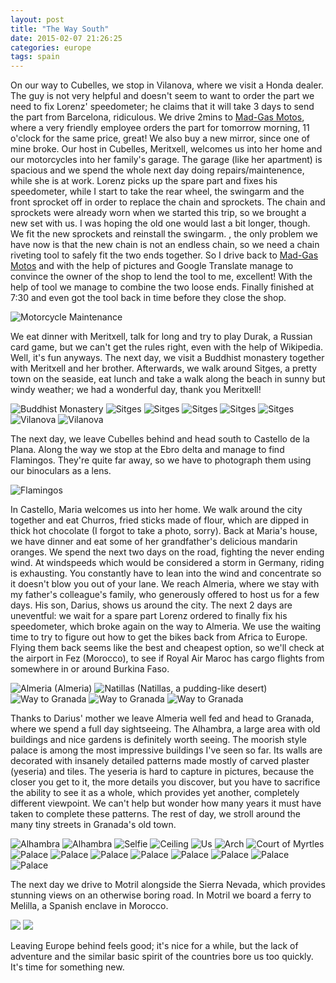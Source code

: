 ```yaml
---
layout: post
title: "The Way South"
date: 2015-02-07 21:26:25
categories: europe
tags: spain
---
```

[madgas]: http://www.madgasmotos.com/ "Mad-Gas Motos"
[pic-fixing-bikes]: https://saschaeglau.com/upload/travel/3/0.jpg "Motorcycle Maintenance"
[pic-monastery]: https://saschaeglau.com/upload/travel/3/1.jpg "Buddhist Monastery"
[pic-sitges-1]: https://saschaeglau.com/upload/travel/3/2.jpg "Sitges"
[pic-sitges-2]: https://saschaeglau.com/upload/travel/3/3.jpg "Sitges"
[pic-sitges-3]: https://saschaeglau.com/upload/travel/3/4.jpg "Sitges"
[pic-sitges-4]: https://saschaeglau.com/upload/travel/3/5.jpg "Sitges"
[pic-sitges-5]: https://saschaeglau.com/upload/travel/3/6.jpg "Sitges"
[pic-sitges-6]: https://saschaeglau.com/upload/travel/3/7.jpg "Vilanova"
[pic-sitges-7]: https://saschaeglau.com/upload/travel/3/8.jpg "Vilanova"
[pic-flamingos]: https://saschaeglau.com/upload/travel/3/9.jpg "Flamingos"
[pic-natillas]: https://saschaeglau.com/upload/travel/3/10.jpg "Natillas"
[pic-almeria]: https://saschaeglau.com/upload/travel/3/11.jpg "Almeria"
[pic-way-to-granada-1]: https://saschaeglau.com/upload/travel/3/12.jpg "Way to Granada"
[pic-way-to-granada-2]: https://saschaeglau.com/upload/travel/3/13.jpg "Way to Granada"
[pic-way-to-granada-3]: https://saschaeglau.com/upload/travel/3/14.jpg "Way to Granada"
[pic-alhambra-outside]: https://saschaeglau.com/upload/travel/3/15.jpg "Alhambra"
[pic-alhambra-panorama]: https://saschaeglau.com/upload/travel/3/16.jpg "Alhambra"
[pic-selfie]: https://saschaeglau.com/upload/travel/3/17.jpg "Selfie"
[pic-ceiling]: https://saschaeglau.com/upload/travel/3/18.jpg "Ceiling"
[pic-us]: https://saschaeglau.com/upload/travel/3/19.jpg "Us"
[pic-arch]: https://saschaeglau.com/upload/travel/3/20.jpg "Arch"
[pic-myrtle]: https://saschaeglau.com/upload/travel/3/21.jpg "Court of Myrtles"
[pic-palace-1]: https://saschaeglau.com/upload/travel/3/22.jpg "Palace"
[pic-palace-2]: https://saschaeglau.com/upload/travel/3/23.jpg "Palace"
[pic-palace-3]: https://saschaeglau.com/upload/travel/3/24.jpg "Palace"
[pic-palace-4]: https://saschaeglau.com/upload/travel/3/25.jpg "Palace"
[pic-palace-5]: https://saschaeglau.com/upload/travel/3/26.jpg "Palace"
[pic-palace-6]: https://saschaeglau.com/upload/travel/3/27.jpg "Palace"
[pic-palace-7]: https://saschaeglau.com/upload/travel/3/28.jpg "Palace"
[pic-palace-8]: https://saschaeglau.com/upload/travel/3/29.jpg "Palace"
On our way to Cubelles, we stop in Vilanova, where we visit a Honda dealer. The guy is not very helpful and doesn't seem to want to order the part we need to fix Lorenz' speedometer; he claims that it will take 3 days to send the part from Barcelona, ridiculous. We drive 2mins to [Mad-Gas Motos][madgas], where a very friendly employee orders the part for tomorrow morning, 11 o'clock for the same price, great! We also buy a new mirror, since one of mine broke. Our host in Cubelles, Meritxell, welcomes us into her home and our motorcycles into her family's garage. The garage (like her apartment) is spacious and we spend the whole next day doing repairs/maintenence, while she is at work. Lorenz picks up the spare part and fixes his speedometer, while I start to take the rear wheel, the swingarm and the front sprocket off in order to replace the chain and sprockets. The chain and sprockets were already worn when we started this trip, so we brought a new set with us. I was hoping the old one would last a bit longer, though. We fit the new sprockets and reinstall the swingarm. , the only problem we have now is that the new chain is not an endless chain, so we need a chain riveting tool to safely fit the two ends together. So I drive back to [Mad-Gas Motos][madgas] and with the help of pictures and Google Translate manage to convince the owner of the shop to lend the tool to me, excellent! With the help of tool we manage to combine the two loose ends. Finally finished at 7:30 and even got the tool back in time before they close the shop.

![][pic-fixing-bikes]

We eat dinner with Meritxell, talk for long and try to play Durak, a Russian card game, but we can't get the rules right, even with the help of Wikipedia. Well, it's fun anyways. The next day, we visit a Buddhist monastery together with Meritxell and her brother. Afterwards, we walk around Sitges, a pretty town on the seaside, eat lunch and take a walk along the beach in sunny but windy weather; we had a wonderful day, thank you Meritxell!

![][pic-monastery]
![][pic-sitges-1]
![][pic-sitges-2]
![][pic-sitges-3]
![][pic-sitges-4]
![][pic-sitges-5]
![][pic-sitges-6]
![][pic-sitges-7]

The next day, we leave Cubelles behind and head south to Castello de la Plana. Along the way we stop at the Ebro delta and manage to find Flamingos. They're quite far away, so we have to photograph them using our binoculars as a lens.

![][pic-flamingos]

In Castello, Maria welcomes us into her home. We walk around the city together and eat Churros, fried sticks made of flour, which are dipped in thick hot chocolate (I forgot to take a photo, sorry). Back at Maria's house, we have dinner and eat some of her grandfather's delicious mandarin oranges. We spend the next two days on the road, fighting the never ending wind. At windspeeds which would be considered a storm in Germany, riding is exhausting. You constantly have to lean into the wind and concentrate so it doesn't blow you out of your lane. We reach Almeria, where we stay with my father's colleague's family, who generously offered to host us for a few days. His son, Darius, shows us around the city. The next 2 days are uneventful: we wait for a spare part Lorenz ordered to finally fix his speedometer, which broke again on the way to Almeria. We use the waiting time to try to figure out how to get the bikes back from Africa to Europe. Flying them back seems like the best and cheapest option, so we'll check at the airport in Fez (Morocco), to see if Royal Air Maroc has cargo flights from somewhere in or around Burkina Faso.

![][pic-almeria]
(Almeria)
![][pic-natillas]
(Natillas, a pudding-like desert)
![][pic-way-to-granada-1]
![][pic-way-to-granada-2]
![][pic-way-to-granada-3]

Thanks to Darius' mother we leave Almeria well fed and head to Granada, where we spend a full day sightseeing. The Alhambra, a large area with old buildings and nice gardens is definitely worth seeing. The moorish style palace is among the most impressive buildings I've seen so far. Its walls are decorated with insanely detailed patterns made mostly of carved plaster (yeseria) and tiles. The yeseria is hard to capture in pictures, because the closer you get to it, the more details you discover, but you have to sacrifice the ability to see it as a whole, which provides yet another, completely different viewpoint. We can't help but wonder how many years it must have taken to complete these patterns. The rest of day, we stroll around the many tiny streets in Granada's old town.

![][pic-alhambra-outside]
![][pic-alhambra-panorama]
![][pic-selfie]
![][pic-ceiling]
![][pic-us]
![][pic-arch]
![][pic-myrtle]
![][pic-palace-1]
![][pic-palace-2]
![][pic-palace-3]
![][pic-palace-4]
![][pic-palace-5]
![][pic-palace-6]
![][pic-palace-7]
![][pic-palace-8]

The next day we drive to Motril alongside the Sierra Nevada, which provides stunning views on an otherwise boring road. In Motril we board a ferry to Melilla, a Spanish enclave in Morocco.

![](https://saschaeglau.com/upload/travel/3/30.jpg)
![](https://saschaeglau.com/upload/travel/3/31.jpg)

Leaving Europe behind feels good; it's nice for a while, but the lack of adventure and the similar basic spirit of the countries bore us too quickly. It's time for something new.